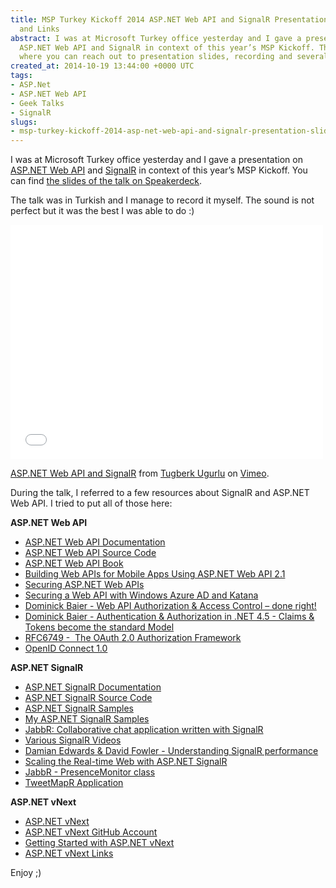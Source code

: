 ```yaml
---
title: MSP Turkey Kickoff 2014 ASP.NET Web API and SignalR Presentation Slides, Recording
  and Links
abstract: I was at Microsoft Turkey office yesterday and I gave a presentation on
  ASP.NET Web API and SignalR in context of this year’s MSP Kickoff. This post covers
  where you can reach out to presentation slides, recording and several relevant links.
created_at: 2014-10-19 13:44:00 +0000 UTC
tags:
- ASP.Net
- ASP.NET Web API
- Geek Talks
- SignalR
slugs:
- msp-turkey-kickoff-2014-asp-net-web-api-and-signalr-presentation-slides-recording-and-links
---
```


<p>I was at Microsoft Turkey office yesterday and I gave a presentation on <a href="http://www.asp.net/web-api">ASP.NET Web API</a> and <a href="http://signalr.net/">SignalR</a> in context of this year’s MSP Kickoff. You can find <a href="https://speakerdeck.com/tourismgeek/asp-dot-net-web-api-and-signalr">the slides of the talk on Speakerdeck</a>.</p> <p>The talk was in Turkish and I manage to record it myself. The sound is not perfect but it was the best I was able to do :)</p><iframe height="375" src="//player.vimeo.com/video/109364572" frameborder="0" width="500" allowfullscreen mozallowfullscreen webkitallowfullscreen></iframe> <p><a href="http://vimeo.com/109364572">ASP.NET Web API and SignalR</a> from <a href="http://vimeo.com/user6670252">Tugberk Ugurlu</a> on <a href="https://vimeo.com">Vimeo</a>.</p> <p>During the talk, I referred to a few resources about SignalR and ASP.NET Web API. I tried to put all of those here:</p> <p><b>ASP.NET Web API</b>  <ul> <li><a href="http://www.asp.net/web-api">ASP.NET Web API Documentation</a>  <li><a href="http://aspnetwebstack.codeplex.com/">ASP.NET Web API Source Code</a>  <li><a href="http://www.amazon.com/dp/1430247258/ref=as_sl_pd_tf_lc?tag=tugsblo0c-20&amp;amp;amp;amp;amp;camp=213381&amp;amp;amp;amp;amp;creative=390973&amp;amp;amp;amp;amp;linkCode=as4&amp;amp;amp;amp;amp;creativeASIN=1430247258&amp;amp;amp;amp;amp;adid=1A2D04BVT8ESB3515Z7W&amp;amp;amp;amp;amp;&amp;amp;amp;amp;amp;ref-refURL=http%3A%2F%2Fwww.tugberkugurlu.com%2F">ASP.NET Web API Book</a>  <li><a href="http://channel9.msdn.com/Events/Build/2014/3-603">Building Web APIs for Mobile Apps Using ASP.NET Web API 2.1</a>  <li><a href="http://channel9.msdn.com/Shows/Web+Camps+TV/Securing-ASPNET-Web-APIs">Securing ASP.NET Web APIs</a>  <li><a href="http://www.cloudidentity.com/blog/2013/07/23/securing-a-web-api-with-windows-azure-ad-and-katana/">Securing a Web API with Windows Azure AD and Katana</a>  <li><a href="http://vimeo.com/97337305">Dominick Baier - Web API Authorization &amp; Access Control – done right!</a>  <li><a href="http://vimeo.com/43549130">Dominick Baier - Authentication &amp; Authorization in .NET 4.5 - Claims &amp; Tokens become the standard Model</a>  <li><a href="http://tools.ietf.org/html/rfc6749">RFC6749 -&nbsp; The OAuth 2.0 Authorization Framework</a>  <li><a href="http://openid.net/connect/">OpenID Connect 1.0</a></li></ul> <p><b>ASP.NET SignalR</b> <ul> <li><a href="http://asp.net/signalr">ASP.NET SignalR Documentation</a>  <li><a href="http://github.com/signalr/signalr">ASP.NET SignalR Source Code</a>  <li><a href="https://github.com/bradygaster/SignalR-Samples">ASP.NET SignalR Samples</a>  <li><a href="https://github.com/tugberkugurlu/SignalRSamples">My ASP.NET SignalR Samples</a>  <li><a href="https://github.com/JabbR/JabbR">JabbR: Collaborative chat application written with SignalR</a>  <li><a href="https://github.com/SignalR/SignalR/wiki/Talks">Various SignalR Videos</a>  <li><a href="http://vimeo.com/97337302">Damian Edwards &amp; David Fowler - Understanding SignalR performance</a>  <li><a href="http://channel9.msdn.com/Events/Build/2013/3-502">Scaling the Real-time Web with ASP.NET SignalR</a>  <li><a href="https://github.com/JabbR/JabbR/blob/a74ef858331eeea5d4636d109786cdc23633cd94/JabbR/Services/PresenceMonitor.cs">JabbR - PresenceMonitor class</a>  <li><a href="https://github.com/tugberkugurlu/TweetMapR">TweetMapR Application</a></li></ul> <p><strong>ASP.NET vNext</strong></p> <ul> <li><a href="http://asp.net/vnext">ASP.NET vNext</a></li> <li><a href="http://github.com/aspnet">ASP.NET vNext GitHub Account</a></li> <li><a href="http://www.tugberkugurlu.com/archive/getting-started-with-asp-net-vnext-by-setting-up-the-environment-from-scratch">Getting Started with ASP.NET vNext</a></li> <li><a href="http://www.tugberkugurlu.com/archive/exciting-things-about-asp-net-vnext-series-the-ultimate-guide">ASP.NET vNext Links</a></li></ul> <p>Enjoy ;)</p>  